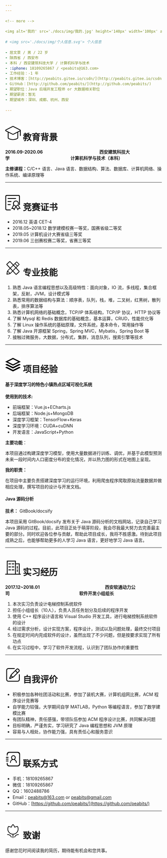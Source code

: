 ```yaml
---
---

<!-- more -->

<img alt='我的' src='./docs/img/我的.jpg' height='140px' width='100px' align='right'/>

# <img src='./docs/img/个人信息.svg'> 个人信息

- 屈文景 / 男 / 22 岁
- 陕西省 / 西安市
- 本科 / 西安建筑科技大学 / 计算机科学与技术
- :iphone: 18109265867 / <peabits@163.com>
- 工作经验：-1 年
- 技术博客：[http://peabits.gitee.io/csdn/](http://peabits.gitee.io/csdn/)
- GitHub：[http://github.com/peabits/](http://github.com/peabits/)
- 期望职位：Java 后端开发工程师 or 大数据相关职位
- 期望薪资：暂无
- 期望城市：深圳、成都、杭州、西安

---
```


# <img src='./docs/img/教育背景.svg'> 教育背景

**2016.09-2020.06**&emsp;&emsp;&emsp;&emsp;&emsp;&emsp;&emsp;&emsp;&emsp;&emsp;&emsp;&emsp;&emsp;**西安建筑科技大学**&emsp;&emsp;&emsp;&emsp;&emsp;&emsp;&emsp;&emsp;&emsp;&emsp;&emsp;&emsp;&emsp;&emsp;**计算机科学与技术（本科）**

<b>主修课程：</b>C/C++ 语言、Java 语言、数据结构、算法、数据库、计算机网络、操作系统、编译原理等
<br />

---

# <img src='./docs/img/竞赛证书.svg'> 竞赛证书

- 2016.12 英语 CET-4
- 2018.05~2018.12 数学建模校赛一等奖，国赛省级二等奖
- 2019.05 计算机设计大赛省级三等奖
- 2019.06 三创赛校赛二等奖，省赛三等奖

---

# <img src='./docs/img/专业技能.svg'> 专业技能

1. 熟悉 Java 语言编程思想以及高级特性：面向对象，IO 流，多线程，集合框架，反射，JVM，设计模式等
2. 熟悉常用的数据结构与算法：顺序表，队列，栈，堆，二叉树，红黑树，散列表，排序算法等
3. 熟悉计算机网络的基础概念，TCP/IP 体系结构，TCP/IP 协议，HTTP 协议等
4. 了解 Mysql 和 Redis 数据库的基础概念，基本运算，CRUD，性能优化等
5. 了解 Linux 操作系统的基础原理，文件系统，基本命令，常用操作等
6. 了解 Java 开源框架 Spring，Spring MVC，Mybatis，Spring Boot 等
7. 接触过微服务，大数据，分布式，集群，消息队列，搜索引擎等技术

---

# <img src='./docs/img/项目经验.svg'> 项目经验

<h4>基于深度学习的特色小镇热点区域可视化系统</h4>

**使用到的技术:**

- 前端框架：Vue.js+ECharts.js
- 后端框架：Node.js+MongoDB
- 深度学习框架：TensorFlow+Keras
- 深度学习环境：CUDA+cuDNN
- 开发语言：JavaScript+Python

**主要功能**：

本项目通过构建深度学习模型，使用大量数据进行训练、调优，并基于此模型预测未来一段时间内人口密度分布的变化情况，并以热力图的形式在地图上呈现。

**我的职责：**

在项目中主要负责搭建深度学习的运行环境，利用爬虫程序爬取原始流量数据并做相应处理，撰写项目的设计与开发文档。

<h4>Java 源码分析</h4>

**技术：** GitBook/docsify

本项目采用 GitBook/docsify 发布关于 Java 源码分析的文档网站，记录自己学习 Java 源码的过程。目前，此项目正处于萌芽阶段，我会尽我最大努力去完善最主要的部分。同时欢迎各位参与贡献，帮助此项目成长，我将不胜感激。待到此项目成熟之后，也能够帮助更多的人学习 Java 语言，更好地学习 Java 语言。

---

# <img src='./docs/img/实习经历.svg'> 实习经历

**2017.12~2018.01**&emsp;&emsp;&emsp;&emsp;&emsp;&emsp;&emsp;&emsp;&emsp;&emsp;&emsp;&emsp;&emsp;&emsp;&emsp;**西安软通动力公司**&emsp;&emsp;&emsp;&emsp;&emsp;&emsp;&emsp;&emsp;&emsp;&emsp;&emsp;&emsp;&emsp;&emsp;&emsp;&emsp;**软件开发小组组长**

<ol>
    <li>本次实习负责设计电梯控制系统软件</li>
    <li>担任小组组长（10人），负责人员任务划分及后续的程序开发</li>
    <li>使用 C++ 程序设计语言和 Visual Studio 开发工具，进行电梯控制系统软件的设计</li>
    <li>经过需求分析，设计实现方案，程序设计，测试以及问题处理，最终交付项目</li>
    <li>在规定时间内完成软件的设计，虽然出现了不少问题，但是按要求实现了所有功点</li>
    <li>在实习过程中，学习了软件开发流程，认识到了团队协作的重要性</li>
</ol>

---

# <img src='./docs/img/自我评价.svg'> 自我评价

- 积极参加各种社团活动和比赛，参加了装机大赛，计算机组网比赛，ACM 程序设计竞赛等
- 自学能力较强，大学期间自学 MATLAB，Python 等编程语言，参加了数学建模比赛
- 有团队精神，责任感强，带领队伍参加 ACM 程序设计比赛，共同解决问题
- 目标明确，严谨务实，学习研究了 Java 编程思想和 JVM 原理
- 容易与人相处，协作能力强，具有责任心和服务意识

---

# <img src='./docs/img/联系方式.svg'> 联系方式

- 手机：18109265867
- 微信：18109265867
- QQ：1602488786
- Email：<a href = "mailto:peabits@163.com">peabits@163.com</a> or <a href = "mailto:peabits@gmail.com">peabits@gmail.com</a>
- GitHub：[https://github.com/peabits/](https://github.com/peabits/)

---

# <img src='./docs/img/致谢.svg'>  致谢

感谢您花时间阅读我的简历，期待能有机会和您共事。
